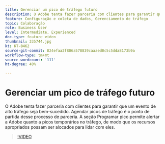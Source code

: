 ```yaml
---
title: Gerenciar um pico de tráfego futuro
description: O Adobe tenta fazer parceria com clientes para garantir que um evento de alto tráfego seja bem-sucedido. Agendar picos de tráfego é o ponto de partida desse processo de parceria. A seção Programar pico permite alertar a Adobe quanto a picos temporários no tráfego, de modo que os recursos apropriados possam ser alocados para lidar com eles.
feature: Configuração e coleta de dados, Gerenciamento de tráfego
topic: Colaboração
role: Business User
level: Intermediate, Experienced
doc-type: feature video
thumbnail: 335744.jpg
kt: KT-8462
source-git-commit: 824efaa2f806a578839caaaed0c5c5dda8173b9a
workflow-type: tm+mt
source-wordcount: '111'
ht-degree: 40%

---
```



# Gerenciar um pico de tráfego futuro

O Adobe tenta fazer parceria com clientes para garantir que um evento de alto tráfego seja bem-sucedido. Agendar picos de tráfego é o ponto de partida desse processo de parceria. A seção Programar pico permite alertar a Adobe quanto a picos temporários no tráfego, de modo que os recursos apropriados possam ser alocados para lidar com eles.


>[!VIDEO](https://video.tv.adobe.com/v/335744/?quality=12&learn=on)